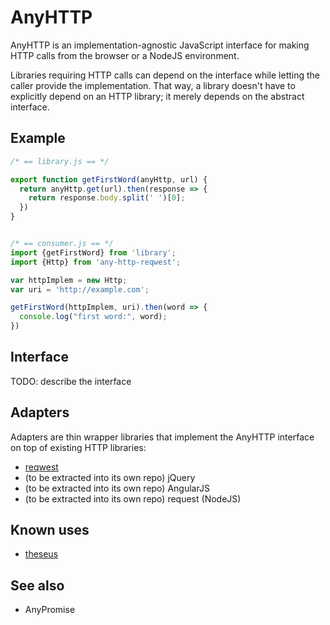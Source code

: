 # AnyHTTP

AnyHTTP is an implementation-agnostic JavaScript interface for making
HTTP calls from the browser or a NodeJS environment.

Libraries requiring HTTP calls can depend on the interface while
letting the caller provide the implementation.  That way, a library
doesn't have to explicitly depend on an HTTP library; it merely
depends on the abstract interface.

## Example

``` javascript
/* == library.js == */

export function getFirstWord(anyHttp, url) {
  return anyHttp.get(url).then(response => {
    return response.body.split(' ')[0];
  })
}


/* == consumer.js == */
import {getFirstWord} from 'library';
import {Http} from 'any-http-reqwest';

var httpImplem = new Http;
var uri = 'http://example.com';

getFirstWord(httpImplem, uri).then(word => {
  console.log("first word:", word);
})
```

## Interface

TODO: describe the interface

## Adapters

Adapters are thin wrapper libraries that implement the AnyHTTP
interface on top of existing HTTP libraries:

- [reqwest](https://github.com/argo-rest/any-http-reqwest)
- (to be extracted into its own repo) jQuery
- (to be extracted into its own repo) AngularJS
- (to be extracted into its own repo) request (NodeJS)

## Known uses

- [theseus](https://github.com/argo-rest/theseus)

## See also

- AnyPromise
